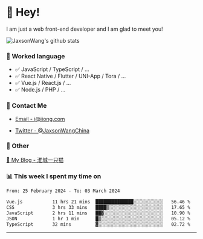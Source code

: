 # 👋 Hey!

I am just a web front-end developer and I am glad to meet you!

![JaxsonWang's github stats](https://github-readme-stats.vercel.app/api?username=JaxsonWang&&show_icons=true&&title_color=1abc9c&&icon_color=1abc9c)


### 📝 Worked language

- ✅ JavaScript / TypeScript / ...
- ✅ React Native / Flutter / UNI-App / Tora / ...
- ✅ Vue.js / React.js / ...
- ✅ Node.js / PHP / ...

### 📮 Contact Me

- [Email - i@iiong.com](mailto:i@iiong.com)

- [Twitter - @JaxsonWangChina](https://twitter.com/JaxsonWangChina)

### 🤪 Other

[📌 My Blog - 淮城一只猫](https://iiong.com)

### 📊 This week I spent my time on

<!--START_SECTION:waka-->

```txt
From: 25 February 2024 - To: 03 March 2024

Vue.js           11 hrs 21 mins  ██████████████░░░░░░░░░░░   56.46 %
CSS              3 hrs 33 mins   ████▒░░░░░░░░░░░░░░░░░░░░   17.65 %
JavaScript       2 hrs 11 mins   ██▓░░░░░░░░░░░░░░░░░░░░░░   10.90 %
JSON             1 hr 1 min      █▒░░░░░░░░░░░░░░░░░░░░░░░   05.12 %
TypeScript       32 mins         ▓░░░░░░░░░░░░░░░░░░░░░░░░   02.72 %
```

<!--END_SECTION:waka-->

---
